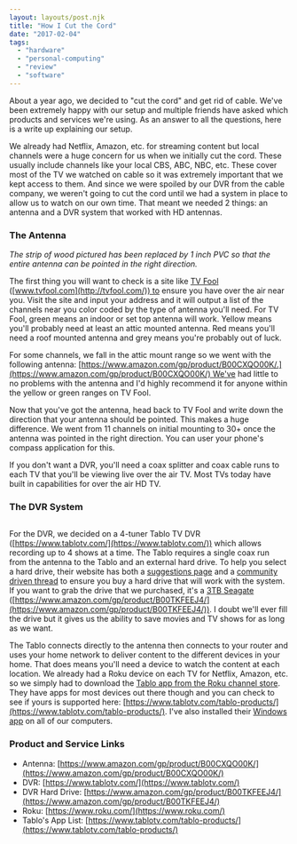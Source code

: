 ```yaml
---
layout: layouts/post.njk
title: "How I Cut the Cord"
date: "2017-02-04"  
tags: 
  - "hardware"
  - "personal-computing"
  - "review"
  - "software"
---
```


About a year ago, we decided to "cut the cord" and get rid of cable. We've been extremely happy with our setup and multiple friends have asked which products and services we're using. As an answer to all the questions, here is a write up explaining our setup.

We already had Netflix, Amazon, etc. for streaming content but local channels were a huge concern for us when we initially cut the cord. These usually include channels like your local CBS, ABC, NBC, etc. These cover most of the TV we watched on cable so it was extremely important that we kept access to them. And since we were spoiled by our DVR from the cable company, we weren't going to cut the cord until we had a system in place to allow us to watch on our own time. That meant we needed 2 things: an antenna and a DVR system that worked with HD antennas.

<h3>The Antenna</h3>

<img src="../../../img/posts/2017/attic-antenna.jpg" alt="" class="img-fluid">
<div class="text-center"><em>The strip of wood pictured has been replaced by 1 inch PVC so that the entire antenna can be pointed in the right direction.</em></div>

The first thing you will want to check is a site like [TV Fool](http://tvfool.com/) ([www.tvfool.com](http://tvfool.com/)) to ensure you have over the air near you. Visit the site and input your address and it will output a list of the channels near you color coded by the type of antenna you'll need. For TV Fool, green means an indoor or set top antenna will work. Yellow means you'll probably need at least an attic mounted antenna. Red means you'll need a roof mounted antenna and grey means you're probably out of luck.

For some channels, we fall in the attic mount range so we went with the following antenna: [https://www.amazon.com/gp/product/B00CXQO00K/.](https://www.amazon.com/gp/product/B00CXQO00K/) We've had little to no problems with the antenna and I'd highly recommend it for anyone within the yellow or green ranges on TV Fool.

Now that you've got the antenna, head back to TV Fool and write down the direction that your antenna should be pointed. This makes a huge difference. We went from 11 channels on initial mounting to 30+ once the antenna was pointed in the right direction. You can user your phone's compass application for this.

If you don't want a DVR, you'll need a coax splitter and coax cable runs to each TV that you'll be viewing live over the air TV. Most TVs today have built in capabilities for over the air HD TV.

<h3>The DVR System</h3>

<img src="../../../img/posts/2017/tablo.jpg" alt="" class="img-fluid">

For the DVR, we decided on a 4-tuner Tablo TV DVR ([https://www.tablotv.com/](https://www.tablotv.com/)) which allows recording up to 4 shows at a time. The Tablo requires a single coax run from the antenna to the Tablo and an external hard drive. To help you select a hard drive, their website has both a [suggestions page](https://www.tablotv.com/blog/tablo-usb-hard-drive-specifications-suggestions/) and a [community driven thread](https://community.tablotv.com/t/tested-hard-drives/130) to ensure you buy a hard drive that will work with the system. If you want to grab the drive that we purchased, it's a [3TB Seagate](https://www.amazon.com/gp/product/B00TKFEEJ4/) ([https://www.amazon.com/gp/product/B00TKFEEJ4/](https://www.amazon.com/gp/product/B00TKFEEJ4/)). I doubt we'll ever fill the drive but it gives us the ability to save movies and TV shows for as long as we want.

The Tablo connects directly to the antenna then connects to your router and uses your home network to deliver content to the different devices in your home. That does means you'll need a device to watch the content at each location. We already had a Roku device on each TV for Netflix, Amazon, etc. so we simply had to download the [Tablo app from the Roku channel store](https://channelstore.roku.com/details/44281/tablo-tv). They have apps for most devices out there though and you can check to see if yours is supported here: [https://www.tablotv.com/tablo-products/](https://www.tablotv.com/tablo-products/). I've also installed their [Windows app](https://www.tablotv.com/blog/tablo-ota-dvr-app-now-available-xbox-one/) on all of our computers.

<h3>Product and Service Links</h3>

- Antenna: [https://www.amazon.com/gp/product/B00CXQO00K/](https://www.amazon.com/gp/product/B00CXQO00K/)
- DVR: [https://www.tablotv.com/](https://www.tablotv.com/)
- DVR Hard Drive: [https://www.amazon.com/gp/product/B00TKFEEJ4/](https://www.amazon.com/gp/product/B00TKFEEJ4/)
- Roku: [https://www.roku.com/](https://www.roku.com/)
- Tablo's App List: [https://www.tablotv.com/tablo-products/](https://www.tablotv.com/tablo-products/)
